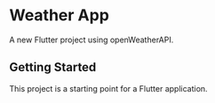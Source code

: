 # Weather App

A new Flutter project using openWeatherAPI.

## Getting Started

This project is a starting point for a Flutter application.


